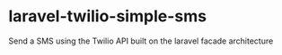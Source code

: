 # laravel-twilio-simple-sms
Send a SMS using the Twilio API built on the laravel facade architecture
